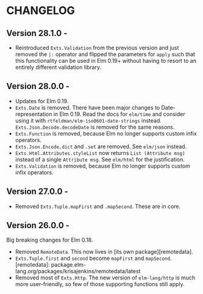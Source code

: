 # CHANGELOG

## Version 28.1.0 -
* Reintroduced `Exts.Validation` from the previous version and just removed the `|:` operator and flipped the parameters for `apply` such that this functionality can be used in Elm 0.19+ without having to resort to an entirely different validation library.

## Version 28.0.0 -
* Updates for Elm 0.19.
* `Exts.Date` is removed. There have been major changes to
  Date-representation in Elm 0.19. Read the docs for `elm/time` and
  consider using it with `rtfeldman/elm-iso8601-date-strings`
  instead. `Exts.Json.Decode.decodeDate` is removed for the same
  reasons.
* `Exts.Function` is removed, because Elm no longer supports custom
  infix operators.
* `Exts.Json.Encode.dict` and `.set` are removed. See `elm/json`
  instead.
* `Exts.Html.Attributes.styleList` now returns `List (Attribute msg)`
  instead of a single `Attribute msg`. See `elm/html` for the
  justification.
* `Exts.Validation` is removed, because Elm no longer supports custom infix operators.
## Version 27.0.0 -
* Removed `Exts.Tuple.mapFirst` and `.mapSecond`. These are in core.

## Version 26.0.0 -

Big breaking changes for Elm 0.18.

* Removed `RemoteData`. This now lives in [its own package][remotedata].
* `Exts.Tuple.first` and `second` become `mapFirst` and `mapSecond`.
[remotedata]: package.elm-lang.org/packages/krisajenkins/remotedata/latest
* Removed most of `Exts.Http`. The new version of `elm-lang/http` is
  much more user-friendly, so few of those supporting functions still
  apply.
